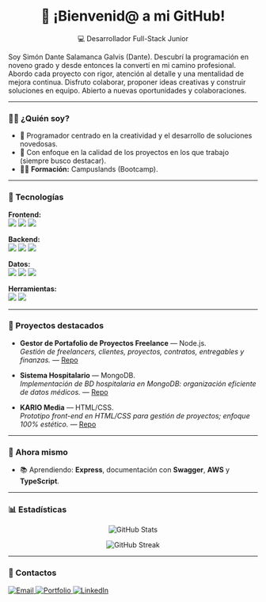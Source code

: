 <h1 align="center">📌 ¡Bienvenid@ a mi GitHub!</h1>

<p align="center">
💻 Desarrollador Full-Stack Junior 
</p>

Soy Simón Dante Salamanca Galvis (Dante). Descubrí la programación en noveno grado y desde entonces la convertí en mi camino profesional. Abordo cada proyecto con rigor, atención al detalle y una mentalidad de mejora continua. Disfruto colaborar, proponer ideas creativas y construir soluciones en equipo. Abierto a nuevas oportunidades y colaboraciones.

---

### 👨‍💻 ¿Quién soy?

- 🧠 Programador centrado en la creatividad y el desarrollo de soluciones novedosas.
- 🎯 Con enfoque en la calidad de los proyectos en los que trabajo (siempre busco destacar).
- 🧑‍🎓 **Formación:** Campuslands (Bootcamp).

---

### 🚀 Tecnologías

**Frontend:**  
<img src="https://img.shields.io/badge/HTML-000?style=flat&logo=html5&logoColor=orange">
<img src="https://img.shields.io/badge/CSS-000?style=flat&logo=css&logoColor=1572B6">
<img src="https://img.shields.io/badge/JavaScript-000?style=flat&logo=javascript">

**Backend:**  
<img src="https://img.shields.io/badge/Node.js-000?style=flat&logo=node.js">
<img src="https://img.shields.io/badge/Express-000?style=flat&logo=express">
<img src="https://img.shields.io/badge/Python-000?style=flat&logo=python">

**Datos:**  
<img src="https://img.shields.io/badge/MySQL-000?style=flat&logo=mysql">
<img src="https://img.shields.io/badge/MongoDB-000?style=flat&logo=mongodb">
<img src="https://img.shields.io/badge/JSON-000?style=flat&logo=json">

**Herramientas:**  
<img src="https://img.shields.io/badge/Git-000?style=flat&logo=git">
<img src="https://img.shields.io/badge/Bootstrap-000?style=flat&logo=bootstrap">

---

### 🌟 Proyectos destacados
- **Gestor de Portafolio de Proyectos Freelance** — Node.js.  
  _Gestión de freelancers, clientes, proyectos, contratos, entregables y finanzas._ — [Repo](#)

- **Sistema Hospitalario** — MongoDB.  
  _Implementación de BD hospitalaria en MongoDB: organización eficiente de datos médicos._ — [Repo](https://github.com/Dante-Sal/Sistema_Hospitalario)

- **KARIO Media** — HTML/CSS.  
  _Prototipo front-end en HTML/CSS para gestión de proyectos; enfoque 100% estético._ — [Repo](https://github.com/Dante-Sal/KARIO_Media)

---

### 🧭 Ahora mismo
- 📚 Aprendiendo: **Express**, documentación con **Swagger**, **AWS** y **TypeScript**.

---

### 📊 Estadísticas

<p align="center">
  <img src="https://github-readme-stats.vercel.app/api?username=Dante-Sal&show_icons=true&theme=radical" alt="GitHub Stats">
</p>

<p align="center">
  <img src="https://streak-stats.demolab.com?user=Dante-Sal&theme=radical" alt="GitHub Streak"/>
</p>

---

### 🔗 Contactos

<p>
  <a href="mailto:dantesalamancagalvis@gmail.com">
    <img src="https://img.shields.io/badge/Email-DanteSalamanca-red?style=flat&logo=gmail&logoColor=white" alt="Email">
  </a>
  <a href="https://dante-sal.github.io/Portafolio_DanteSalamanca/">
  <img src="https://img.shields.io/badge/Portafolio-Web-blue?style=flat&logo=google-chrome" alt="Portfolio">
</a>
  <a href="[https://www.linkedin.com/in/tu-linkedin/](https://www.linkedin.com/in/dante-salamanca-galvis-5370b2356/)">
  <img src="https://img.shields.io/badge/LinkedIn-Conecta-blue?style=flat&logo=linkedin" alt="LinkedIn">
</a>
</p>
